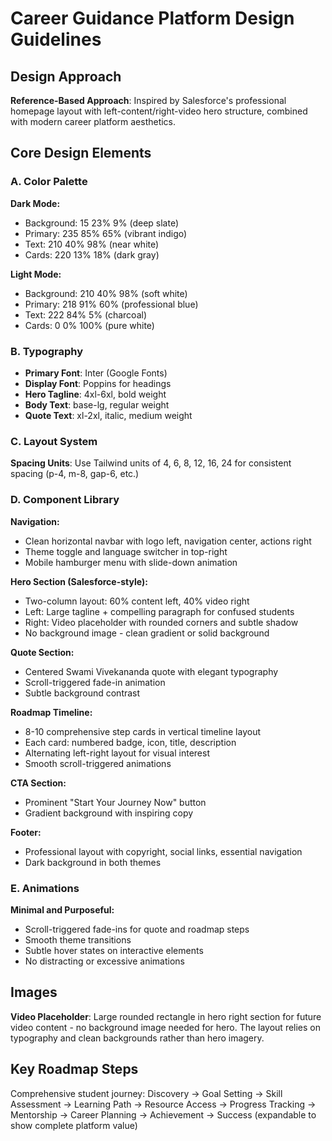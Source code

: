 # Career Guidance Platform Design Guidelines

## Design Approach
**Reference-Based Approach**: Inspired by Salesforce's professional homepage layout with left-content/right-video hero structure, combined with modern career platform aesthetics.

## Core Design Elements

### A. Color Palette
**Dark Mode:**
- Background: 15 23% 9% (deep slate)
- Primary: 235 85% 65% (vibrant indigo)
- Text: 210 40% 98% (near white)
- Cards: 220 13% 18% (dark gray)

**Light Mode:**
- Background: 210 40% 98% (soft white)
- Primary: 218 91% 60% (professional blue)
- Text: 222 84% 5% (charcoal)
- Cards: 0 0% 100% (pure white)

### B. Typography
- **Primary Font**: Inter (Google Fonts)
- **Display Font**: Poppins for headings
- **Hero Tagline**: 4xl-6xl, bold weight
- **Body Text**: base-lg, regular weight
- **Quote Text**: xl-2xl, italic, medium weight

### C. Layout System
**Spacing Units**: Use Tailwind units of 4, 6, 8, 12, 16, 24 for consistent spacing (p-4, m-8, gap-6, etc.)

### D. Component Library

**Navigation:**
- Clean horizontal navbar with logo left, navigation center, actions right
- Theme toggle and language switcher in top-right
- Mobile hamburger menu with slide-down animation

**Hero Section (Salesforce-style):**
- Two-column layout: 60% content left, 40% video right
- Left: Large tagline + compelling paragraph for confused students
- Right: Video placeholder with rounded corners and subtle shadow
- No background image - clean gradient or solid background

**Quote Section:**
- Centered Swami Vivekananda quote with elegant typography
- Scroll-triggered fade-in animation
- Subtle background contrast

**Roadmap Timeline:**
- 8-10 comprehensive step cards in vertical timeline layout
- Each card: numbered badge, icon, title, description
- Alternating left-right layout for visual interest
- Smooth scroll-triggered animations

**CTA Section:**
- Prominent "Start Your Journey Now" button
- Gradient background with inspiring copy

**Footer:**
- Professional layout with copyright, social links, essential navigation
- Dark background in both themes

### E. Animations
**Minimal and Purposeful:**
- Scroll-triggered fade-ins for quote and roadmap steps
- Smooth theme transitions
- Subtle hover states on interactive elements
- No distracting or excessive animations

## Images
**Video Placeholder**: Large rounded rectangle in hero right section for future video content - no background image needed for hero. The layout relies on typography and clean backgrounds rather than hero imagery.

## Key Roadmap Steps
Comprehensive student journey: Discovery → Goal Setting → Skill Assessment → Learning Path → Resource Access → Progress Tracking → Mentorship → Career Planning → Achievement → Success (expandable to show complete platform value)